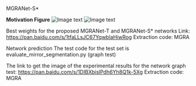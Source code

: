 
MGRANet-S*

**Motivation Figure**
![Image text](https://github.com/Tortoisewhp/MGRANet/images/1.png)
![Image text](https://github.com/Tortoisewhp/MGRANet/images/2.png)

Best weights for the proposed MGRANet-T and MGRANet-S* networks Link: https://pan.baidu.com/s/1tfaLLsJC67YqwblaHiwRog Extraction code: MGRA

Network prediction The test code for the test set  is evaluate_mirror_segmentation.py (graph test)

The link to get the image of the experimental results for the network graph test: https://pan.baidu.com/s/1DIBXbislPdh6Yh8Q1k-5Xg 
Extraction code: MGRA
